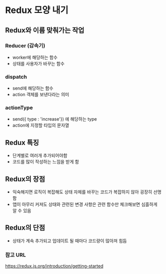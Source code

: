 # Redux 모양 내기

## Redux와 이름 맞춰가는 작업
### Reducer (감속기)
- worker에 해당하는 함수
- 상태를 사용자가 바꾸는 함수

### dispatch
- send에 해당하는 함수
- action 객체를 보낸다라는 의미

### actionType
- send({ type : 'increase'}) 에 해당하는 type
- action에 지정할 타입의 문자열



## Redux 특징
- 단계별로 여러개 추가되어야함
- 코드를 많이 작성하는 느낌을 받게 함

## Redux의 장점
- 익숙해지면 로직이 복잡해도 상태 자체를 바꾸는 코드가 복잡하지 않아 굉장히 선명함
- 앱이 아무리 커져도 상태와 관련된 변경 사항은 관련 함수만 체크해보면 심흘하게 알 수 있음


## Redux의 단점
- 상태가 계속 추가되고 업데이트 될 때마다 코드량이 많아져 힘듬



### 참고 URL
https://redux.js.org/introduction/getting-started


